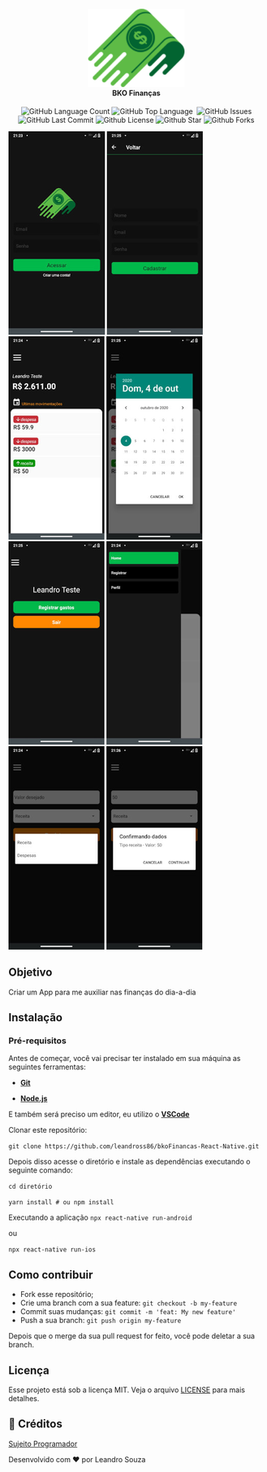 <h4 align="center">
<img src="src/assets/Logo.png" width="190px" /><br>
 <b>BKO Finanças</b> 
</h4>

<p align="center">
  <img alt="GitHub Language Count" src="https://img.shields.io/github/languages/count/leandross86/bkoFinancas-React-Native" />
  <img alt="GitHub Top Language" src="https://img.shields.io/github/languages/top/leandross86/bkoFinancas-React-Native" />
  <img alt="" src="https://img.shields.io/github/repo-size/leandross86/bkoFinancas-React-Native" />
  <img alt="GitHub Issues" src="https://img.shields.io/github/issues/leandross86/bkoFinancas-React-Native" />
  <img alt="GitHub Last Commit" src="https://img.shields.io/github/last-commit/leandross86/bkoFinancas-React-Native" />
  <img alt="Github License" src="https://img.shields.io/github/license/leandross86/bkoFinancas-React-Native" />
  <img alt="Github Star" src="https://img.shields.io/github/stars/leandross86/bkoFinancas-React-Native?style=social" />
  <img alt="Github Forks" src="https://img.shields.io/github/forks/leandross86/bkoFinancas-React-Native?style=social" />

</p>
<p>
<img src="./src/assets/Screenshots/1.jpeg"/>
<img src="./src/assets/Screenshots/2.jpeg"/>
<img src="./src/assets/Screenshots/3.jpeg"/>
<img src="./src/assets/Screenshots/8.jpeg"/>
<img src="./src/assets/Screenshots/9.jpeg"/>
<img src="./src/assets/Screenshots/4.jpeg"/>
<img src="./src/assets/Screenshots/5.jpeg"/>
<img src="./src/assets/Screenshots/6.jpeg"/>
  
</p>

## Objetivo

Criar um App para me auxiliar nas finanças do dia-a-dia

## Instalação

### Pré-requisitos

Antes de começar, você vai precisar ter instalado em sua máquina as seguintes ferramentas:

- <b>[Git](https://git-scm.com)</b>

- <b>[Node.js](https://nodejs.org/en/)</b>


E também será preciso um editor, eu utilizo o <b>[VSCode](https://code.visualstudio.com/)</b>

Clonar este repositório:

`git clone https://github.com/leandross86/bkoFinancas-React-Native.git`

Depois disso acesse o diretório e instale as dependências executando o seguinte comando:

`cd diretório`

`yarn install # ou npm install`

Executando a aplicação
`npx react-native run-android`

ou 

`npx react-native run-ios`


## Como contribuir

- Fork esse repositório;
- Crie uma branch com a sua feature: `git checkout -b my-feature`
- Commit suas mudanças: `git commit -m 'feat: My new feature'`
- Push a sua branch: `git push origin my-feature`

Depois que o merge da sua pull request for feito, você pode deletar a sua branch.

## Licença

Esse projeto está sob a licença MIT. Veja o arquivo [LICENSE](LICENSE) para mais detalhes.

## 🤝 Créditos

[Sujeito Programador](https://sujeitoprogramador.com/)

Desenvolvido com ❤ por Leandro Souza